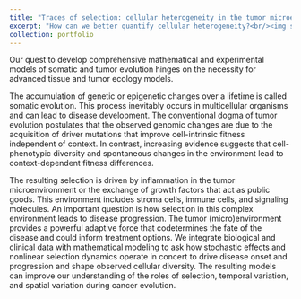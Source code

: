 ```yaml
---
title: "Traces of selection: cellular heterogeneity in the tumor microenvironment"
excerpt: "How can we better quantify cellular heterogeneity?<br/><img src='/images/heterogeneity-01.png' width=500>"
collection: portfolio
---
```


Our quest to develop comprehensive mathematical and experimental models of somatic and tumor evolution hinges on the necessity for advanced tissue and tumor ecology models.

The accumulation of genetic or epigenetic changes over a lifetime is called somatic evolution. This process inevitably occurs in multicellular organisms and can lead to disease development. The conventional dogma of tumor evolution postulates that the observed genomic changes are due to the acquisition of driver mutations that improve cell-intrinsic fitness independent of context. In contrast, increasing evidence suggests that cell-phenotypic diversity and spontaneous changes in the environment lead to context-dependent fitness differences. 

The resulting selection is driven by inflammation in the tumor microenvironment or the exchange of growth factors that act as public goods. This environment includes stroma cells, immune cells, and signaling molecules. An important question is how selection in this complex environment leads to disease progression. The tumor (micro)environment provides a powerful adaptive force that codetermines the fate of the disease and could inform treatment options. We integrate biological and clinical data with mathematical modeling to ask how stochastic effects and nonlinear selection dynamics operate in concert to drive disease onset and progression and shape observed cellular diversity. The resulting models can improve our understanding of the roles of selection, temporal variation, and spatial variation during cancer evolution.

